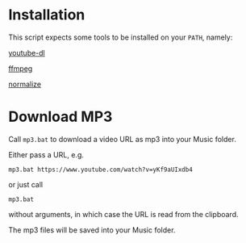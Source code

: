# Installation

This script expects some tools to be installed on your `PATH`, namely:

[youtube-dl](https://youtube-dl.org)

[ffmpeg](https://ffmpeg.org/download.html)

[normalize](https://github.com/gonutz/normalize)


# Download MP3

Call `mp3.bat` to download a video URL as mp3 into your Music folder.

Either pass a URL, e.g.

	mp3.bat https://www.youtube.com/watch?v=yKf9aUIxdb4

or just call

	mp3.bat

without arguments, in which case the URL is read from the clipboard.


The mp3 files will be saved into your Music folder.
